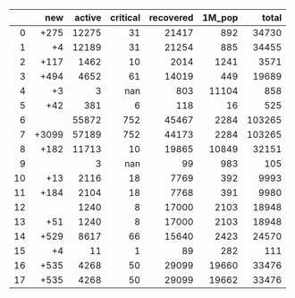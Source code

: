 |    |   new |   active |   critical |   recovered |   1M_pop |   total |
|---:|------:|---------:|-----------:|------------:|---------:|--------:|
|  0 |  +275 |    12275 |         31 |       21417 |      892 |   34730 |
|  1 |    +4 |    12189 |         31 |       21254 |      885 |   34455 |
|  2 |  +117 |     1462 |         10 |        2014 |     1241 |    3571 |
|  3 |  +494 |     4652 |         61 |       14019 |      449 |   19689 |
|  4 |    +3 |        3 |        nan |         803 |    11104 |     858 |
|  5 |   +42 |      381 |          6 |         118 |       16 |     525 |
|  6 |       |    55872 |        752 |       45467 |     2284 |  103265 |
|  7 | +3099 |    57189 |        752 |       44173 |     2284 |  103265 |
|  8 |  +182 |    11713 |         10 |       19865 |    10849 |   32151 |
|  9 |       |        3 |        nan |          99 |      983 |     105 |
| 10 |   +13 |     2116 |         18 |        7769 |      392 |    9993 |
| 11 |  +184 |     2104 |         18 |        7768 |      391 |    9980 |
| 12 |       |     1240 |          8 |       17000 |     2103 |   18948 |
| 13 |   +51 |     1240 |          8 |       17000 |     2103 |   18948 |
| 14 |  +529 |     8617 |         66 |       15640 |     2423 |   24570 |
| 15 |    +4 |       11 |          1 |          89 |      282 |     111 |
| 16 |  +535 |     4268 |         50 |       29099 |    19660 |   33476 |
| 17 |  +535 |     4268 |         50 |       29099 |    19662 |   33476 |